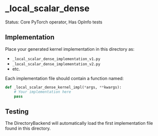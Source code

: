 # _local_scalar_dense

Status: Core PyTorch operator, Has OpInfo tests

## Implementation

Place your generated kernel implementation in this directory as:
- `_local_scalar_dense_implementation_v1.py`
- `_local_scalar_dense_implementation_v2.py`
- etc.

Each implementation file should contain a function named:
```python
def _local_scalar_dense_kernel_impl(*args, **kwargs):
    # Your implementation here
    pass
```

## Testing

The DirectoryBackend will automatically load the first implementation file found in this directory.
